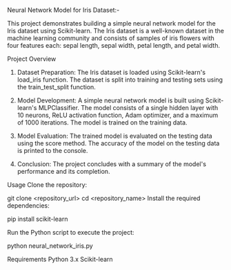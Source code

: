 


Neural Network Model for Iris Dataset:-


This project demonstrates building a simple neural network model for the Iris dataset using Scikit-learn. The Iris dataset is a well-known dataset in the machine learning community and consists of samples of iris flowers with four features each: sepal length, sepal width, petal length, and petal width.

Project Overview
1. Dataset Preparation:
The Iris dataset is loaded using Scikit-learn's load_iris function.
The dataset is split into training and testing sets using the train_test_split function.

2. Model Development:
A simple neural network model is built using Scikit-learn's MLPClassifier.
The model consists of a single hidden layer with 10 neurons, ReLU activation function, Adam optimizer, and a maximum of 1000 iterations.
The model is trained on the training data.

3. Model Evaluation:
The trained model is evaluated on the testing data using the score method.
The accuracy of the model on the testing data is printed to the console.

4. Conclusion:
The project concludes with a summary of the model's performance and its completion.

Usage
Clone the repository:

git clone <repository_url>
cd <repository_name>
Install the required dependencies:

pip install scikit-learn

Run the Python script to execute the project:

python neural_network_iris.py


Requirements
Python 3.x
Scikit-learn